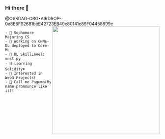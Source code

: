 ### Hi there 👋

<!--
**Az0s/Az0s** is a ✨ _special_ ✨ repository because its `README.md` (this file) appears on your GitHub profile.

Here are some ideas to get you started:
-->
@OSSDAO-ORG•AIRDROP-0x8E6F92681beE42723EB49e80141e89F04458699c
<img align ="right" src="https://github-readme-stats.vercel.app/api?username=Az0s&hide=contribs,prs&show_icons=true&theme=ayu-mirage" width ="350"> 

```
- 🤔 Sophomore Majoring CS
- 🔭 Working on CNNs-DL deployed to Core-ML
- 🤖 DL SkillLevel: mnst.py
- ⛓ Learning Solidity♦
- 👯 Interested in Web3 Projects!
- 🦝 Call me Paguma(My name pronounce like it)!
```

<!--
[![Top Langs](https://github-readme-stats.vercel.app/api/top-langs/?username=Az0s&layout=compact)](https://github.com/anuraghazra/github-readme-stats)
-->
